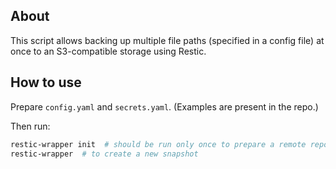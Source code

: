 ## About

This script allows backing up multiple file paths (specified in a config file) at once to an S3-compatible storage using Restic.

## How to use

Prepare `config.yaml` and `secrets.yaml`. (Examples are present in the repo.)

Then run:
```bash
restic-wrapper init  # should be run only once to prepare a remote repository
restic-wrapper  # to create a new snapshot
```